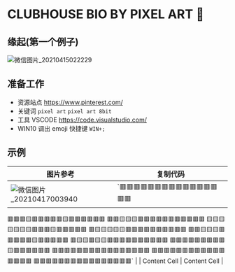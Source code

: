 # CLUBHOUSE BIO BY PIXEL ART :wave:

## 缘起(第一个例子)

![微信图片_20210415022229](https://user-images.githubusercontent.com/81325606/115052348-6ce25f00-9f10-11eb-85f3-738184c5ff78.png)

## 准备工作

* 资源站点 https://www.pinterest.com/
* 关键词 `pixel art` `pixel art 8bit`
* 工具 VSCODE https://code.visualstudio.com/
* WIN10 调出 emoji 快捷键  `WIN+;`

## 示例

| 图片参考  | 复制代码 |
| --- | --- |
| ![微信图片_20210417003940](https://user-images.githubusercontent.com/81325606/115056472-7cb07200-9f15-11eb-9da3-4c6bd85636c6.png) | `🟥🟥🟥🟥🟥🟥🟥🟥🟥🟥🟥🟥🟥🟥🟥🟥
🟥🟥🟥🟨🟥🟥🟥🟥🟥🟨🟥🟥🟥🟥🟥🟥
🟥🟥🟨🟨🟨🟥🟥🟥🟥🟥🟥🟥🟥🟥🟥🟥
🟨🟨🟨🟨🟨🟨🟨🟥🟥🟥🟨🟥🟥🟥🟥🟥
🟥🟨🟨🟨🟨🟨🟥🟥🟥🟥🟥🟥🟥🟥🟥🟥
🟥🟥🟨🟨🟨🟥🟥🟥🟥🟥🟨🟥🟥🟥🟥🟥
🟥🟨🟨🟥🟨🟨🟥🟥🟥🟥🟥🟥🟥🟥🟥🟥
🟥🟥🟥🟥🟥🟥🟥🟥🟥🟨🟥🟥🟥🟥🟥🟥
🟥🟥🟥🟥🟥🟥🟥🟥🟥🟥🟥🟥🟥🟥🟥🟥
🟥🟥🟥🟥🟥🟥🟥🟥🟥🟥🟥🟥🟥🟥🟥🟥
🟥🟥🟥🟥🟥🟥🟥🟥🟥🟥🟥🟥🟥🟥🟥🟥` |
| Content Cell  | Content Cell  |

